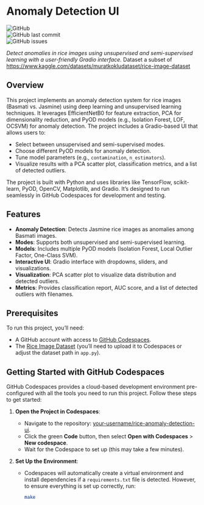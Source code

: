 # Anomaly Detection UI

![GitHub](https://img.shields.io/github/license/your-username/anomaly_detection?style=flat-square)  
![GitHub last commit](https://img.shields.io/github/last-commit/your-username/anomaly_detection?style=flat-square)  
![GitHub issues](https://img.shields.io/github/issues/your-username/anomaly_detection?style=flat-square)

*Detect anomalies in rice images using unsupervised and semi-supervised learning with a user-friendly Gradio interface.*
Dataset a subset of https://www.kaggle.com/datasets/muratkokludataset/rice-image-dataset

## Overview

This project implements an anomaly detection system for rice images (Basmati vs. Jasmine) using deep learning and unsupervised learning techniques. It leverages EfficientNetB0 for feature extraction, PCA for dimensionality reduction, and PyOD models (e.g., Isolation Forest, LOF, OCSVM) for anomaly detection. The project includes a Gradio-based UI that allows users to:

- Select between unsupervised and semi-supervised modes.
- Choose different PyOD models for anomaly detection.
- Tune model parameters (e.g., `contamination`, `n_estimators`).
- Visualize results with a PCA scatter plot, classification metrics, and a list of detected outliers.

The project is built with Python and uses libraries like TensorFlow, scikit-learn, PyOD, OpenCV, Matplotlib, and Gradio. It’s designed to run seamlessly in GitHub Codespaces for development and testing.

## Features

- **Anomaly Detection**: Detects Jasmine rice images as anomalies among Basmati images.
- **Modes**: Supports both unsupervised and semi-supervised learning.
- **Models**: Includes multiple PyOD models (Isolation Forest, Local Outlier Factor, One-Class SVM).
- **Interactive UI**: Gradio interface with dropdowns, sliders, and visualizations.
- **Visualization**: PCA scatter plot to visualize data distribution and detected outliers.
- **Metrics**: Provides classification report, AUC score, and a list of detected outliers with filenames.

## Prerequisites

To run this project, you’ll need:
- A GitHub account with access to [GitHub Codespaces](https://github.com/features/codespaces).
- The [Rice Image Dataset](https://www.kaggle.com/datasets/muratkokludataset/rice-image-dataset) (you’ll need to upload it to Codespaces or adjust the dataset path in `app.py`).

## Getting Started with GitHub Codespaces

GitHub Codespaces provides a cloud-based development environment pre-configured with all the tools you need to run this project. Follow these steps to get started:

1. **Open the Project in Codespaces**:
   - Navigate to the repository: [your-username/rice-anomaly-detection-ui](https://github.com/your-username/rice-anomaly-detection-ui).
   - Click the green **Code** button, then select **Open with Codespaces** > **New codespace**.
   - Wait for the Codespace to set up (this may take a few minutes).

2. **Set Up the Environment**:
   - Codespaces will automatically create a virtual environment and install dependencies if a `requirements.txt` file is detected. However, to ensure everything is set up correctly, run:
     ```bash
     make